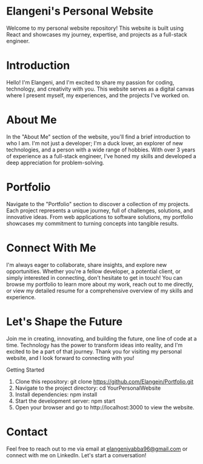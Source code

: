 # Elangeni's Personal Website
Welcome to my personal website repository! This website is built using React and showcases my journey, expertise, and projects as a full-stack engineer.

# Introduction
Hello! I'm Elangeni, and I'm excited to share my passion for coding, technology, and creativity with you. This website serves as a digital canvas where I present myself, my experiences, and the projects I've worked on.

# About Me
In the "About Me" section of the website, you'll find a brief introduction to who I am. I'm not just a developer; I'm a duck lover, an explorer of new technologies, and a person with a wide range of hobbies. With over 3 years of experience as a full-stack engineer, I've honed my skills and developed a deep appreciation for problem-solving.

# Portfolio
Navigate to the "Portfolio" section to discover a collection of my projects. Each project represents a unique journey, full of challenges, solutions, and innovative ideas. From web applications to software solutions, my portfolio showcases my commitment to turning concepts into tangible results.

# Connect With Me
I'm always eager to collaborate, share insights, and explore new opportunities. Whether you're a fellow developer, a potential client, or simply interested in connecting, don't hesitate to get in touch! You can browse my portfolio to learn more about my work, reach out to me directly, or view my detailed resume for a comprehensive overview of my skills and experience.

# Let's Shape the Future
Join me in creating, innovating, and building the future, one line of code at a time. Technology has the power to transform ideas into reality, and I'm excited to be a part of that journey. Thank you for visiting my personal website, and I look forward to connecting with you!

Getting Started
1. Clone this repository: git clone https://github.com/Elangein/Portfolio.git
2. Navigate to the project directory: cd YourPersonalWebsite
3. Install dependencies: npm install
4. Start the development server: npm start
5. Open your browser and go to http://localhost:3000 to view the website.

# Contact
Feel free to reach out to me via email at elangeniyabba96@gmail.com or connect with me on LinkedIn. Let's start a conversation!


